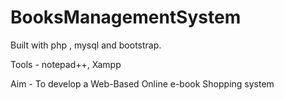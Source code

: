 # BooksManagementSystem

Built with php , mysql and bootstrap.

Tools - notepad++, Xampp

Aim - To develop a Web-Based Online e-book Shopping system

